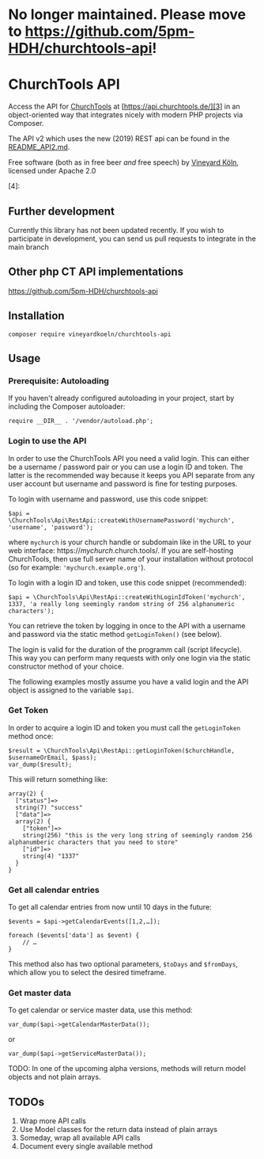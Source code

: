 # No longer maintained. Please move to https://github.com/5pm-HDH/churchtools-api!

# ChurchTools API

Access the API for [ChurchTools][1] at [https://api.churchtools.de/][3] in an object-oriented way that integrates nicely with modern PHP projects via Composer.

The API v2 which uses the new (2019) REST api can be found in the [README_API2.md](README_API2.md).

Free software (both as in free beer *and* free speech) by [Vineyard Köln][2], licensed under Apache 2.0

[1]: https://church.tools/
[2]: https://vineyard.koeln/
[3]: https://api.churchtools.de/
[4]: 


## Further development
Currently this library has not been updated recently.
If you wish to participate in development, you can send us pull requests to integrate in the main branch

## Other php CT API implementations
https://github.com/5pm-HDH/churchtools-api


## Installation

`composer require vineyardkoeln/churchtools-api`

## Usage

### Prerequisite: Autoloading

If you haven't already configured autoloading in your project, start by including the Composer autoloader:

```
require __DIR__ . '/vendor/autoload.php';
``` 

### Login to use the API

In order to use the ChurchTools API you need a valid login. This can either be a username / password pair
or you can use a login ID and token. The latter is the recommended way because it keeps you API
separate from any user account but username and password is fine for testing purposes.

To login with username and password, use this code snippet:
```
$api = \ChurchTools\Api\RestApi::createWithUsernamePassword('mychurch', 'username', 'password');
```
where `mychurch` is your church handle or subdomain like in the URL to your web interface: https://_mychurch_.church.tools/.
If you are self-hosting ChurchTools, then use full server name of your installation without protocol (so for example: `'mychurch.example.org'`).

To login with a login ID and token, use this code snippet (recommended):
```
$api = \ChurchTools\Api\RestApi::createWithLoginIdToken('mychurch', 1337, 'a really long seemingly random string of 256 alphanumeric characters');
```
You can retrieve the token by logging in once to the API with a username and password via the static method `getLoginToken()` (see below).

The login is valid for the duration of the programm call (script lifecycle). This way you can perform many requests with
only one login via the static constructor method of your choice.

The following examples mostly assume you have a valid login and the API object is assigned to the variable `$api`. 

### Get Token

In order to acquire a login ID and token you must call the `getLoginToken` method once:

```
$result = \ChurchTools\Api\RestApi::getLoginToken($churchHandle, $usernameOrEmail, $pass);
var_dump($result);
```

This will return something like: 
```
array(2) {
  ["status"]=>
  string(7) "success"
  ["data"]=>
  array(2) {
    ["token"]=>
    string(256) "this is the very long string of seemingly random 256 alphanumberic characters that you need to store"
    ["id"]=>
    string(4) "1337"
  }
}
```

### Get all calendar entries

To get all calendar entries from now until 10 days in the future:
```
$events = $api->getCalendarEvents([1,2,…]);

foreach ($events['data'] as $event) {
    // …
}
```

This method also has two optional parameters, `$toDays` and `$fromDays`, which allow you to select the desired timeframe.

### Get master data

To get calendar or service master data, use this method:

```
var_dump($api->getCalendarMasterData());
```

or 

```
var_dump($api->getServiceMasterData());
```

TODO: In one of the upcoming alpha versions, methods will return model objects and not plain arrays.

## TODOs

1. Wrap more API calls
1. Use Model classes for the return data instead of plain arrays
1. Someday, wrap all available API calls
1. Document every single available method
